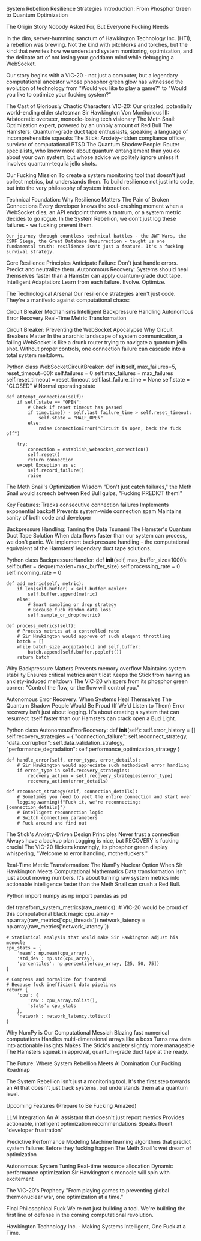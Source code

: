 System Rebellion Resilience Strategies
Introduction: From Phosphor Green to Quantum Optimization

The Origin Story Nobody Asked For, But Everyone Fucking Needs

In the dim, server-humming sanctum of Hawkington Technology Inc. (HTI), a rebellion was brewing. Not the kind with pitchforks and torches, but the kind that rewrites how we understand system monitoring, optimization, and the delicate art of not losing your goddamn mind while debugging a WebSocket.

Our story begins with a VIC-20 - not just a computer, but a legendary computational ancestor whose phosphor green glow has witnessed the evolution of technology from "Would you like to play a game?" to "Would you like to optimize your fucking system?"

The Cast of Gloriously Chaotic Characters
    VIC-20: Our grizzled, potentially world-ending elder statesman
    Sir Hawkington Von Monitorious III: Aristocratic overseer, monocle-losing tech visionary
    The Meth Snail: Optimization expert, powered by an unholy amount of Red Bull
    The Hamsters: Quantum-grade duct tape enthusiasts, speaking a language of incomprehensible squeaks
    The Stick: Anxiety-ridden compliance officer, survivor of computational PTSD
    The Quantum Shadow People: Router specialists, who know more about quantum entanglement than you do about your own system, but whose advice we politely ignore unless it involves quantum-tequila jello shots.

Our Fucking Mission
To create a system monitoring tool that doesn't just collect metrics, but understands them. To build resilience not just into code, but into the very philosophy of system interaction.

Technical Foundation: Why Resilience Matters
    The Pain of Broken Connections
    Every developer knows the soul-crushing moment when a WebSocket dies, an API endpoint throws a tantrum, or a system metric decides to go rogue. In the System Rebellion, we don't just log these failures - we fucking prevent them.

    Our journey through countless technical battles - the JWT Wars, the CSRF Siege, the Great Database Resurrection - taught us one fundamental truth: resilience isn't just a feature. It's a fucking survival strategy.

Core Resilience Principles
    Anticipate Failure: Don't just handle errors. Predict and neutralize them.
    Autonomous Recovery: Systems should heal themselves faster than a Hamster can apply quantum-grade duct tape.
    Intelligent Adaptation: Learn from each failure. Evolve. Optimize.

The Technological Arsenal
    Our resilience strategies aren't just code. They're a manifesto against computational chaos:

Circuit Breaker Mechanisms
    Intelligent Backpressure Handling
    Autonomous Error Recovery
    Real-Time Metric Transformation

Circuit Breaker: Preventing the WebSocket Apocalypse
Why Circuit Breakers Matter
In the anarchic landscape of system communication, a failing WebSocket is like a drunk router trying to navigate a quantum jello shot. Without proper controls, one connection failure can cascade into a total system meltdown.

Python
class WebSocketCircuitBreaker:
    def __init__(self, max_failures=5, reset_timeout=60):
        self.failures = 0
        self.max_failures = max_failures
        self.reset_timeout = reset_timeout
        self.last_failure_time = None
        self.state = "CLOSED"  # Normal operating state

    def attempt_connection(self):
        if self.state == "OPEN":
            # Check if reset timeout has passed
            if time.time() - self.last_failure_time > self.reset_timeout:
                self.state = "HALF_OPEN"
            else:
                raise ConnectionError("Circuit is open, back the fuck off")

        try:
            connection = establish_websocket_connection()
            self.reset()
            return connection
        except Exception as e:
            self.record_failure()
            raise

The Meth Snail's Optimization Wisdom
"Don't just catch failures," the Meth Snail would screech between Red Bull gulps, "Fucking PREDICT them!"

Key Features:
    Tracks consecutive connection failures
    Implements exponential backoff
    Prevents system-wide connection spam
    Maintains sanity of both code and developer

Backpressure Handling: Taming the Data Tsunami
    The Hamster's Quantum Duct Tape Solution
    When data flows faster than our system can process, we don't panic. We implement backpressure handling - the computational equivalent of the Hamsters' legendary duct tape solutions.

Python
class BackpressureHandler:
    def __init__(self, max_buffer_size=1000):
        self.buffer = deque(maxlen=max_buffer_size)
        self.processing_rate = 0
        self.incoming_rate = 0

    def add_metric(self, metric):
        if len(self.buffer) < self.buffer.maxlen:
            self.buffer.append(metric)
        else:
            # Smart sampling or drop strategy
            # Because fuck random data loss
            self.sample_or_drop(metric)

    def process_metrics(self):
        # Process metrics at a controlled rate
        # Sir Hawkington would approve of such elegant throttling
        batch = []
        while batch_size_acceptable() and self.buffer:
            batch.append(self.buffer.popleft())
        return batch

Why Backpressure Matters
    Prevents memory overflow
    Maintains system stability
    Ensures critical metrics aren't lost
    Keeps the Stick from having an anxiety-induced meltdown
    The VIC-20 whispers from its phosphor green corner: "Control the flow, or the flow will control you."

Autonomous Error Recovery: When Systems Heal Themselves
    The Quantum Shadow People Would Be Proud (If We'd Listen to Them)
    Error recovery isn't just about logging. It's about creating a system that can resurrect itself faster than our Hamsters can crack open a Bud Light.

Python
class AutonomousErrorRecovery:
    def __init__(self):
        self.error_history = []
        self.recovery_strategies = {
            "connection_failure": self.reconnect_strategy,
            "data_corruption": self.data_validation_strategy,
            "performance_degradation": self.performance_optimization_strategy
        }

    def handle_error(self, error_type, error_details):
        # Sir Hawkington would appreciate such methodical error handling
        if error_type in self.recovery_strategies:
            recovery_action = self.recovery_strategies[error_type]
            recovery_action(error_details)

    def reconnect_strategy(self, connection_details):
        # Sometimes you need to yeet the entire connection and start over
        logging.warning(f"Fuck it, we're reconnecting: {connection_details}")
        # Intelligent reconnection logic
        # Switch connection parameters
        # Fuck around and find out

The Stick's Anxiety-Driven Design Principles
    Never trust a connection
    Always have a backup plan
    Logging is nice, but RECOVERY is fucking crucial
    The VIC-20 flickers knowingly, its phosphor green display whispering, "Welcome to error handling, motherfuckers."

Real-Time Metric Transformation: The NumPy Nuclear Option
When Sir Hawkington Meets Computational Mathematics
Data transformation isn't just about moving numbers. It's about turning raw system metrics into actionable intelligence faster than the Meth Snail can crush a Red Bull.

Python
import numpy as np
import pandas as pd

def transform_system_metrics(raw_metrics):
    # VIC-20 would be proud of this computational black magic
    cpu_array = np.array(raw_metrics['cpu_threads'])
    network_latency = np.array(raw_metrics['network_latency'])
    
    # Statistical analysis that would make Sir Hawkington adjust his monocle
    cpu_stats = {
        'mean': np.mean(cpu_array),
        'std_dev': np.std(cpu_array),
        'percentiles': np.percentile(cpu_array, [25, 50, 75])
    }
    
    # Compress and normalize for frontend
    # Because fuck inefficient data pipelines
    return {
        'cpu': {
            'raw': cpu_array.tolist(),
            'stats': cpu_stats
        },
        'network': network_latency.tolist()
    }

Why NumPy is Our Computational Messiah
    Blazing fast numerical computations
    Handles multi-dimensional arrays like a boss
    Turns raw data into actionable insights
    Makes The Stick's anxiety slightly more manageable
    The Hamsters squeak in approval, quantum-grade duct tape at the ready.

The Future: Where System Rebellion Meets AI Domination
Our Fucking Roadmap

The System Rebellion isn't just a monitoring tool. It's the first step towards an AI that doesn't just track systems, but understands them at a quantum level.

Upcoming Features (Prepare to Be Fucking Amazed)

LLM Integration
    An AI assistant that doesn't just report metrics
    Provides actionable, intelligent optimization recommendations
    Speaks fluent "developer frustration"

Predictive Performance Modeling
    Machine learning algorithms that predict system failures
    Before they fucking happen
    The Meth Snail's wet dream of optimization

Autonomous System Tuning
    Real-time resource allocation
    Dynamic performance optimization
    Sir Hawkington's monocle will spin with excitement

The VIC-20's Prophecy
    "From playing games to preventing global thermonuclear war, one optimization at a time."

Final Philosophical Fuck
    We're not just building a tool. We're building the first line of defense in the coming computational revolution.

Hawkington Technology Inc. - Making Systems Intelligent, One Fuck at a Time.

